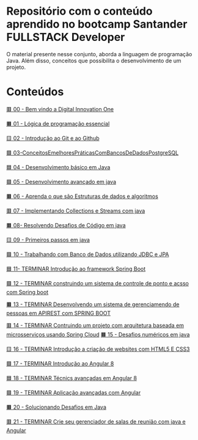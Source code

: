 # Repositório com o conteúdo aprendido no bootcamp Santander FULLSTACK Developer

O material presente nesse conjunto, aborda a linguagem de programação Java. Além disso, conceitos que possibilita o desenvolvimento de um projeto.

# Conteúdos

[:red_square: 00 - Bem vindo a Digital Innovation One](https://github.com/RonielNunes/00-BemVindoADIO)

[:orange_square: 01 - Lógica de programação essencial]()

[:yellow_square: 02 - Introdução ao Git e ao Github]()

[:green_square: 03-ConceitosEmelhoresPráticasComBancosDeDadosPostgreSQL]()

[:blue_square: 04 - Desenvolvimento básico em Java]()

[:purple_square: 05 - Desenvolvimento avançado em java]()

[:brown_square: 06 - Aprenda o que são Estruturas de dados e algoritmos]()

[:red_square: 07 - Implementando Collections e Streams com java]()

[:orange_square: 08- Resolvendo Desafios de Código em java]()

[:yellow_square: 09 - Primeiros passos em java]()

[:green_square: 10 - Trabalhando com Banco de Dados utilizando JDBC e JPA]()

[:blue_square: 11- TERMINAR Introdução ao framework Spring Boot]()

[:purple_square: 12 - TERMINAR construindo um sistema de controle de ponto e acsso com Spring boot]()

[:brown_square: 13 - TERMINAR Desenvolvendo um sistema de gerenciamendo de pessoas em APIREST com SPRING BOOT]()

[:red_square: 14 - TERMINAR Contruindo um projeto com arquitetura baseada em microsserviços usando Spring Cloud]()
[:orange_square: 15 - Desafios numéricos em java]()

[:yellow_square: 16 - TERMINAR Introdução a criação de websites com HTML5 E CSS3]()

[:green_square: 17 - TERMINAR Introdução ao Angular 8]()

[:blue_square: 18 - TERMINAR Técnics avançadas em Angular 8]()

[:purple_square: 19 -  TERMINAR Aplicação avançadas com Angular]()


[:brown_square: 20 - Solucionando Desafios em Java]()

[:red_square: 21 - TERMINAR Crie seu gerenciador de salas de reunião com java e Angular]()